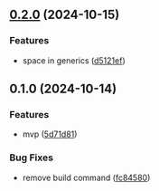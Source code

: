 

## [0.2.0](https://github.com/joaomelo/lint/compare/v0.1.0...v0.2.0) (2024-10-15)

### Features

* space in generics ([d5121ef](https://github.com/joaomelo/lint/commit/d5121ef931c325737ea4002b65e13b7c6cb53d11))

## 0.1.0 (2024-10-14)

### Features

* mvp ([5d71d81](https://github.com/joaomelo/lint/commit/5d71d81e7f795183d6fa51b130d5cda55ddd293a))

### Bug Fixes

* remove build command ([fc84580](https://github.com/joaomelo/lint/commit/fc84580b5097e33f0d74e1c4fdab1ab8bc02086e))
